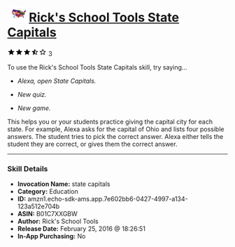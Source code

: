 # &nbsp;<img src="skill_icon" alt="Rick's School Tools State Capitals icon" width="36"> [Rick's School Tools State Capitals](http://alexa.amazon.com/#skills/amzn1.echo-sdk-ams.app.7e602bb6-0427-4997-a134-123a512e704b)
![3.3 stars](../../images/ic_star_black_18dp_1x.png)![3.3 stars](../../images/ic_star_black_18dp_1x.png)![3.3 stars](../../images/ic_star_black_18dp_1x.png)![3.3 stars](../../images/ic_star_half_black_18dp_1x.png)![3.3 stars](../../images/ic_star_border_black_18dp_1x.png) 3

To use the Rick's School Tools State Capitals skill, try saying...

* *Alexa, open State Capitals.*

* *New quiz.*

* *New game.*

This helps you or your students practice giving the capital city for each state. For example, Alexa asks for the capital of Ohio and lists four possible answers. The student tries to pick the correct answer. Alexa either tells the student they are correct, or gives them the correct answer.

***

### Skill Details

* **Invocation Name:** state capitals
* **Category:** Education
* **ID:** amzn1.echo-sdk-ams.app.7e602bb6-0427-4997-a134-123a512e704b
* **ASIN:** B01C7XXGBW
* **Author:** Rick's School Tools
* **Release Date:** February 25, 2016 @ 18:26:51
* **In-App Purchasing:** No

